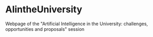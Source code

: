 ﻿# AIintheUniversity
Webpage of the "Artificial Intelligence in the University: challenges, opportunities and proposals" session